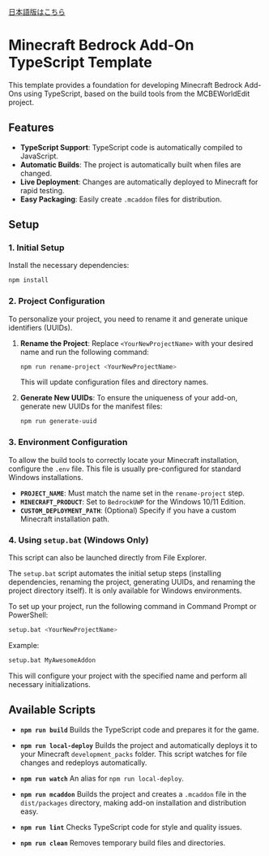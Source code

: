 [日本語版はこちら](README.ja.md)

# Minecraft Bedrock Add-On TypeScript Template

This template provides a foundation for developing Minecraft Bedrock Add-Ons using TypeScript, based on the build tools from the MCBEWorldEdit project.

## Features

- **TypeScript Support**: TypeScript code is automatically compiled to JavaScript.
- **Automatic Builds**: The project is automatically built when files are changed.
- **Live Deployment**: Changes are automatically deployed to Minecraft for rapid testing.
- **Easy Packaging**: Easily create `.mcaddon` files for distribution.

## Setup

### 1. Initial Setup

Install the necessary dependencies:

```bash
npm install
```

### 2. Project Configuration

To personalize your project, you need to rename it and generate unique identifiers (UUIDs).

1.  **Rename the Project**:
    Replace `<YourNewProjectName>` with your desired name and run the following command:
    ```bash
    npm run rename-project <YourNewProjectName>
    ```
    This will update configuration files and directory names.

2.  **Generate New UUIDs**:
    To ensure the uniqueness of your add-on, generate new UUIDs for the manifest files:
    ```bash
    npm run generate-uuid
    ```

### 3. Environment Configuration

To allow the build tools to correctly locate your Minecraft installation, configure the `.env` file. This file is usually pre-configured for standard Windows installations.

- **`PROJECT_NAME`**: Must match the name set in the `rename-project` step.
- **`MINECRAFT_PRODUCT`**: Set to `BedrockUWP` for the Windows 10/11 Edition.
- **`CUSTOM_DEPLOYMENT_PATH`**: (Optional) Specify if you have a custom Minecraft installation path.

### 4. Using `setup.bat` (Windows Only)

This script can also be launched directly from File Explorer.

The `setup.bat` script automates the initial setup steps (installing dependencies, renaming the project, generating UUIDs, and renaming the project directory itself). It is only available for Windows environments.

To set up your project, run the following command in Command Prompt or PowerShell:

```bash
setup.bat <YourNewProjectName>
```

Example:
```bash
setup.bat MyAwesomeAddon
```

This will configure your project with the specified name and perform all necessary initializations.

## Available Scripts

- **`npm run build`**
  Builds the TypeScript code and prepares it for the game.

- **`npm run local-deploy`**
  Builds the project and automatically deploys it to your Minecraft `development_packs` folder. This script watches for file changes and redeploys automatically.

- **`npm run watch`**
  An alias for `npm run local-deploy`.

- **`npm run mcaddon`**
  Builds the project and creates a `.mcaddon` file in the `dist/packages` directory, making add-on installation and distribution easy.

- **`npm run lint`**
  Checks TypeScript code for style and quality issues.

- **`npm run clean`**
  Removes temporary build files and directories.